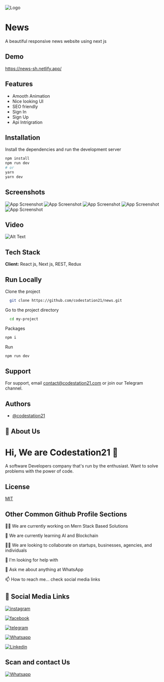 
![Logo](https://firebasestorage.googleapis.com/v0/b/codestation21-42e53.appspot.com/o/CodeStation-21-logo.jpg?alt=media&token=b944de69-81fd-436a-85a8-96d693aa13cb)


# News

A  beautiful responsive news website using next js

## Demo

https://news-sh.netlify.app/
## Features

- Amooth Animation
- Nice looking UI
- SEO friendly
- Sign In
- Sign Up
- Api Intrigration

## Installation


Install the dependencies and run the development server

```bash
npm install
npm run dev
# or
yarn
yarn dev
```
## Screenshots

![App Screenshot](https://firebasestorage.googleapis.com/v0/b/codestation21-42e53.appspot.com/o/news.jpeg?alt=media&token=e5e8175b-e9b5-4dc1-afb4-bdeb057f3a6c)
![App Screenshot](https://firebasestorage.googleapis.com/v0/b/codestation21-42e53.appspot.com/o/news%202.png?alt=media&token=b762ab4d-41e9-4da9-aa74-79f0532d08b1)
![App Screenshot](https://firebasestorage.googleapis.com/v0/b/codestation21-42e53.appspot.com/o/news%205.jpeg?alt=media&token=1d7a8be3-ab5c-4c66-b1a6-659329a9a696)
![App Screenshot](https://firebasestorage.googleapis.com/v0/b/codestation21-42e53.appspot.com/o/news%203.jpeg?alt=media&token=6344337b-ca97-46de-8af1-122aa80effb7)
![App Screenshot](https://firebasestorage.googleapis.com/v0/b/codestation21-42e53.appspot.com/o/news%204.jpeg?alt=media&token=f9903194-43a7-4bc9-8ab6-c4fe21b5d600)





## Video

![Alt Text](https://media.giphy.com/media/nATBhJDTG6gZ6bhXbS/giphy.gif)
## Tech Stack

**Client:** 
React js, Next js, REST, Redux



## Run Locally

Clone the project

```bash
  git clone https://github.com/codestation21/news.git
```

Go to the project directory

```bash
  cd my-project
```
Packages
```bash
npm i 
```
Run
```bash
npm run dev
```
## Support

For support, email contact@codestation21.com or join our Telegram channel.


## Authors

- [@codestation21](https://www.github.com/codestation21)


## 🚀 About Us
# Hi, We are Codestation21 👋
A software Developers company that's run by the enthusiast. Want to solve problems with the power of code.


## License

[MIT](https://codestation21.com/licences)


## Other Common Github Profile Sections
👩‍💻 We are currently working on Mern Stack Based Solutions

🧠 We are currently learning AI and Blockchain

👯‍♀️ We are looking to collaborate on startups, businesses, agencies, and individuals

🤔 I'm looking for help with 

💬 Ask me about anything at WhatsApp

📫 How to reach me... check social media links




## 🔗 Social Media Links

[![instagram](https://firebasestorage.googleapis.com/v0/b/codestation21-42e53.appspot.com/o/icons%2F1298747_instagram_brand_logo_social%20media_icon.png?alt=media&token=cdc628d8-3314-4abc-8d24-98b4d3e35028)](https://www.instagram.com/codestation21)

[![facebook](https://firebasestorage.googleapis.com/v0/b/codestation21-42e53.appspot.com/o/icons%2F5296500_fb_social%20media_facebook_facebook%20logo_social%20network_icon.png?alt=media&token=b023f508-5302-4b6a-89a8-0d9dbeed3265)](https://www.facebook.com/codestation21)

[![telegram](https://firebasestorage.googleapis.com/v0/b/codestation21-42e53.appspot.com/o/icons%2F4375108_logo_telegram_icon.png?alt=media&token=811c5566-0ce9-49bb-ad7d-04c2b5b190a2)](https://t.me/codestation21)


[![Whatsapp](https://firebasestorage.googleapis.com/v0/b/codestation21-42e53.appspot.com/o/icons%2F4362952_whatsapp_logo_social%20media_messaging%20app_icon.png?alt=media&token=ecb49d2f-dc7c-43a5-8240-611289941a5c)](https://wa.me/message/KMNVLHTT5YR2N1)


[![Linkedin](https://firebasestorage.googleapis.com/v0/b/codestation21-42e53.appspot.com/o/icons%2F1298749_linkedin_icon.png?alt=media&token=472340d3-2b74-4a74-97bc-585ca8db7296)](https://www.linkedin.com/company/codestation21)


## Scan and contact Us
[![Whatsapp](https://firebasestorage.googleapis.com/v0/b/codestation21-42e53.appspot.com/o/codestation%20qr%20code%20r.jpeg?alt=media&token=5aed4fac-e49f-4c64-a750-fb396b515063)](https://wa.me/message/KMNVLHTT5YR2N1)
